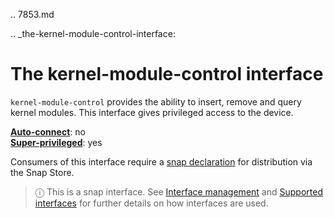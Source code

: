 .. 7853.md

.. _the-kernel-module-control-interface:

# The kernel-module-control interface

`kernel-module-control` provides the ability to insert, remove and query kernel modules. This interface gives privileged access to the device.

**[Auto-connect](interface-management.md#heading--auto-connections)**: no</br>
**[Super-privileged](super-privileged-interfaces.md)**: yes

Consumers of this interface require a [snap declaration](https://snapcraft.io/docs/process-for-aliases-auto-connections-and-tracks) for distribution via the Snap Store.

> ⓘ  This is a snap interface. See [Interface management](interface-management.md) and [Supported interfaces](supported-interfaces.md) for further details on how interfaces are used.